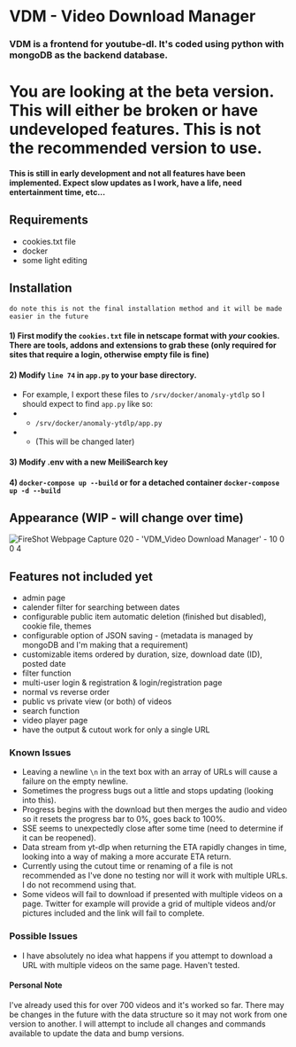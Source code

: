 # VDM - Video Download Manager

### VDM is a frontend for youtube-dl. It's coded using python with mongoDB as the backend database.

# You are looking at the beta version. This will either be broken or have undeveloped features. This is not the recommended version to use.

#### This is still in early development and not all features have been implemented. Expect slow updates as I work, have a life, need entertainment time, etc... 

## Requirements

- cookies.txt file
- docker
- some light editing

## Installation

`do note this is not the final installation method and it will be made easier in the future`

#### 1) First modify the `cookies.txt` file in netscape format with *your* cookies. There are tools, addons and extensions to grab these (only required for sites that require a login, otherwise empty file is fine) 

#### 2) Modify `line 74` in `app.py` to your base directory. 
- For example, I export these files to `/srv/docker/anomaly-ytdlp` so I should expect to find `app.py` like so:
- - `/srv/docker/anomaly-ytdlp/app.py` 
- - \(This will be changed later\)
 
#### 3) Modify .env with a new MeiliSearch key

#### 4) `docker-compose up --build` or for a detached container `docker-compose up -d --build`

## Appearance (WIP - will change over time)

![FireShot Webpage Capture 020 - 'VDM_Video Download Manager' - 10 0 0 4](https://github.com/samstarnes/vdm/assets/19420604/b54b9fe4-b0cf-460f-82a6-7a15c12d1842)


## Features not included yet
- admin page
- calender filter for searching between dates
- configurable public item automatic deletion (finished but disabled), cookie file, themes
- configurable option of JSON saving - (metadata is managed by mongoDB and I'm making that a requirement)
- customizable items ordered by duration, size, download date (ID), posted date
- filter function
- multi-user login & registration & login/registration page
- normal vs reverse order
- public vs private view (or both) of videos
- search function
- video player page
- have the output & cutout work for only a single URL

### Known Issues
- Leaving a newline `\n` in the text box with an array of URLs will cause a failure on the empty newline.
- Sometimes the progress bugs out a little and stops updating (looking into this).
- Progress begins with the download but then merges the audio and video so it resets the progress bar to 0%, goes back to 100%.
- SSE seems to unexpectedly close after some time (need to determine if it can be reopened).
- Data stream from yt-dlp when returning the ETA rapidly changes in time, looking into a way of making a more accurate ETA return.
- Currently using the cutout time or renaming of a file is not recommended as I've done no testing nor will it work with multiple URLs. I do not recommend using that.
- Some videos will fail to download if presented with multiple videos on a page. Twitter for example will provide a grid of multiple videos and/or pictures included and the link will fail to complete.

### Possible Issues
- I have absolutely no idea what happens if you attempt to download a URL with multiple videos on the same page. Haven't tested.

#### Personal Note
I've already used this for over 700 videos and it's worked so far. There may be changes in the future with the data structure so it may not work from one version to another. I will attempt to include all changes and commands available to update the data and bump versions.
